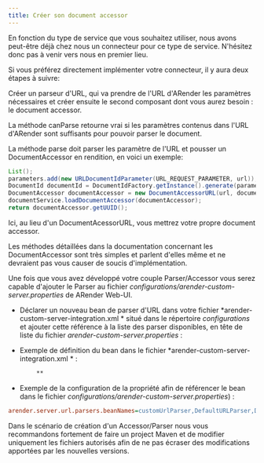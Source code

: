 ```yaml
---
title: Créer son document accessor
---
```


En fonction du type de service que vous souhaitez utiliser, nous avons
peut-être déjà chez nous un connecteur pour ce type de service.
N'hésitez donc pas à venir vers nous en premier lieu.

Si vous préférez directement implémenter votre connecteur, il y aura
deux étapes à suivre:

Créer un parseur d'URL, qui va prendre de l'URL d'ARender les paramètres
nécessaires et créer ensuite le second composant dont vous aurez besoin
: le document accessor.



La méthode canParse retourne vrai si les paramètres contenus dans l'URL
d'ARender sont suffisants pour pouvoir parser le document.

La méthode parse doit parser les paramètre de l'URL et pousser un
DocumentAccessor en rendition, en voici un exemple:

``` java
List();
parameters.add(new URLDocumentIdParameter(URL_REQUEST_PARAMETER, url));
DocumentId documentId = DocumentIdFactory.getInstance().generate(parameters);
DocumentAccessor documentAccessor = new DocumentAccessorURL(url, documentId);
documentService.loadDocumentAccessor(documentAccessor);
return documentAccessor.getUUID();
```

Ici, au lieu d'un DocumentAcessorURL, vous mettrez votre propre document
accessor.



Les méthodes détaillées dans la documentation concernant les
DocumentAccessor sont très simples et parlent d'elles même et ne
devraient pas vous causer de soucis d'implémentation.

Une fois que vous avez développé votre couple Parser/Accessor vous serez
capable d'ajouter le Parser au fichier
*configurations/arender-custom-server.properties* de ARender Web-UI.

- Déclarer un nouveau bean de parser d'URL dans votre fichier
  *arender-custom-server-integration.xml * situé dans le répertoire
  *configurations* et ajouter cette référence à la liste des parser
  disponibles, en tête de liste du fichier
  *arender-custom-server.properties* :

- Exemple de définition du bean dans le fichier
    *arender-custom-server-integration.xml * :


```xml
        **
```


- Exemple de la configuration de la propriété afin de référencer le
    bean dans le fichier *configurations/arender-custom-server.properties*) :


```cfg
arender.server.url.parsers.beanNames=customUrlParser,DefaultURLParser,DocumentIdURLParser,FileattachmentURLParser,ExternalBeanURLParser,AlterContentParser,FallbackURLParser
```


Dans le scénario de création d'un Accessor/Parser nous vous recommandons
fortement de faire un project Maven et de modifier uniquement les
fichiers autorisés afin de ne pas écraser des modifications apportées
par les nouvelles versions.
